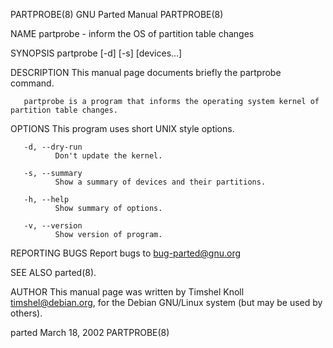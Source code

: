 PARTPROBE(8)                                                     GNU Parted Manual                                                    PARTPROBE(8)

NAME
       partprobe - inform the OS of partition table changes

SYNOPSIS
       partprobe [-d] [-s] [devices...]

DESCRIPTION
       This manual page documents briefly the partprobe command.

       partprobe is a program that informs the operating system kernel of partition table changes.

OPTIONS
       This program uses short UNIX style options.

       -d, --dry-run
              Don't update the kernel.

       -s, --summary
              Show a summary of devices and their partitions.

       -h, --help
              Show summary of options.

       -v, --version
              Show version of program.

REPORTING BUGS
       Report bugs to <bug-parted@gnu.org>

SEE ALSO
       parted(8).

AUTHOR
       This manual page was written by Timshel Knoll <timshel@debian.org>, for the Debian GNU/Linux system (but may be used by others).

parted                                                            March 18, 2002                                                      PARTPROBE(8)
